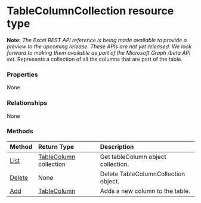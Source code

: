 # TableColumnCollection resource type
**Note:** _The Excel REST API reference is being made available to provide a preview to the upcoming release. These APIs are not yet released. We look forward to making them available as part of the Microsoft Graph /beta API set._
Represents a collection of all the columns that are part of the table.

### Properties
None

### Relationships
None


### Methods

| Method		   | Return Type	|Description|
|:---------------|:--------|:----------|
|[List](../api/tablecolumn_list.md) | [TableColumn](tablecolumn.md) collection |Get tableColumn object collection. |
|[Delete](../api/tablecolumncollection_delete.md) | None |Delete TableColumnCollection object. |
|[Add](../api/tablecolumncollection_add.md)|[TableColumn](tablecolumn.md)|Adds a new column to the table.|

<!-- uuid: 8fcb5dbc-d5aa-4681-8e31-b001d5168d79
2015-10-25 14:57:30 UTC -->
<!-- {
  "type": "#page.annotation",
  "description": "TableColumnCollection resource",
  "keywords": "",
  "section": "documentation",
  "tocPath": ""
}-->